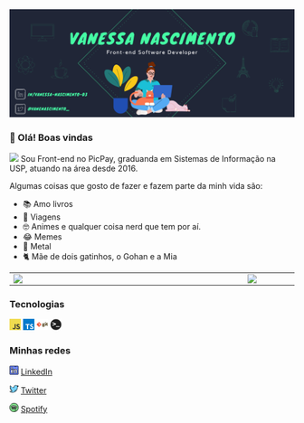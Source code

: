 <img src="https://github.com/vanessa-nascimento/vanessa-nascimento/blob/main/capa-github.png">

###  👋 Olá! Boas vindas
![](https://komarev.com/ghpvc/?username=vanessa-nascimento&color=blueviolet&style=flat-square&label=Visitas)
Sou Front-end no PicPay, graduanda em Sistemas de Informação na USP, atuando na área desde 2016. 

Algumas coisas que gosto de fazer e fazem parte da minh vida são:
- 📚 Amo livros
- 🛫 Viagens
- 🤓 Animes e qualquer coisa nerd que tem por aí.
- 😂 Memes
- 🤘 Metal
- 🐈 Mãe de dois gatinhos, o Gohan e a Mia

<center>
<table>
    <tr>
        <td><img width="400px" align="left" src="https://github-readme-stats.vercel.app/api/top-langs/?username=vanessa-nascimento&hide=html&layout=compact&theme=dracula" /></td>
        <td><img width="495px" align="left" src="https://github-readme-stats.vercel.app/api?username=vanessa-nascimento&theme=dracula"/></td>
    </tr>   
</table>
</center>  


### Tecnologias 

<span><img height="20" src="https://raw.githubusercontent.com/github/explore/80688e429a7d4ef2fca1e82350fe8e3517d3494d/topics/javascript/javascript.png"></span>
<span><img height="20" src="https://raw.githubusercontent.com/github/explore/80688e429a7d4ef2fca1e82350fe8e3517d3494d/topics/typescript/typescript.png"></span>
<span><img height="20" src="https://raw.githubusercontent.com/github/explore/80688e429a7d4ef2fca1e82350fe8e3517d3494d/topics/git/git.png"></span>
<span><img height="20" src="https://raw.githubusercontent.com/github/explore/80688e429a7d4ef2fca1e82350fe8e3517d3494d/topics/terminal/terminal.png"></span>


### Minhas redes

<a href="https://www.linkedin.com/in/vanessa-nascimento-03"><img src="https://github.com/vanessa-nascimento/vanessa-nascimento/blob/main/002-linkedin.png" width="16"></img></a> [LinkedIn](https://www.linkedin.com/in/vanessa-nascimento-03)

<a href="https://www.twitter.com/vanenascimento_"><img src="https://github.com/vanessa-nascimento/vanessa-nascimento/blob/main/027-twitter.png" width="16"></img></a> [Twitter](https://www.linkedin.com/in/vanenascimento_)

<a href="
https://open.spotify.com/user/21peotxptos3mgz4ct5pmtupa?si=1g3gDdbCRoi0v55REwckEQ"><img src="https://github.com/vanessa-nascimento/vanessa-nascimento/blob/main/057-spotify.png" width="16"></img></a> [Spotify](
https://open.spotify.com/user/21peotxptos3mgz4ct5pmtupa?si=1g3gDdbCRoi0v55REwckEQ)





